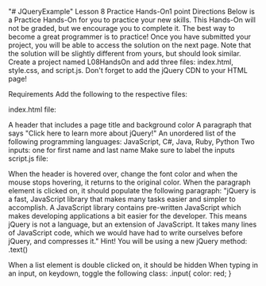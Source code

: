 "# JQueryExample" 
Lesson 8 Practice Hands-On1 point
Directions
Below is a Practice Hands-On for you to practice your new skills. This Hands-On will not be graded, but we encourage you to complete it. The best way to become a great programmer is to practice! Once you have submitted your project, you will be able to access the solution on the next page. Note that the solution will be slightly different from yours, but should look similar. Create a project named L08HandsOn and add three files: index.html, style.css, and script.js. Don't forget to add the jQuery CDN to your HTML page!

Requirements
Add the following to the respective files:

index.html file:

A header that includes a page title and background color
A paragraph that says "Click here to learn more about jQuery!"
An unordered list of the following programming languages:
JavaScript, C#, Java, Ruby, Python
Two inputs: one for first name and last name
Make sure to label the inputs
script.js file:

When the header is hovered over, change the font color and when the mouse stops hovering, it returns to the original color.
When the paragraph element is clicked on, it should populate the following paragraph: "jQuery is a fast, JavaScript library that makes many tasks easier and simpler to accomplish. A JavaScript library contains pre-written JavaScript which makes developing applications a bit easier for the developer. This means jQuery is not a language, but an extension of JavaScript. It takes many lines of JavaScript code, which we would have had to write ourselves before jQuery, and compresses it."
Hint! You will be using a new jQuery method: .text()

When a list element is double clicked on, it should be hidden
When typing in an input, on keydown, toggle the following class:
.input{
    color: red;
}
